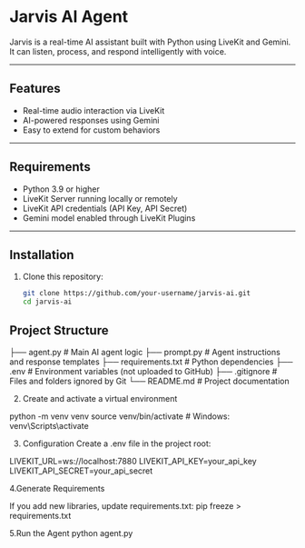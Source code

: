 # Jarvis AI Agent

Jarvis is a real-time AI assistant built with Python using LiveKit and Gemini.  
It can listen, process, and respond intelligently with voice.

---

## Features
- Real-time audio interaction via LiveKit
- AI-powered responses using Gemini
- Easy to extend for custom behaviors

---

## Requirements
- Python 3.9 or higher
- LiveKit Server running locally or remotely
- LiveKit API credentials (API Key, API Secret)
- Gemini model enabled through LiveKit Plugins
---

## Installation
1. Clone this repository:
   ```bash
   git clone https://github.com/your-username/jarvis-ai.git
   cd jarvis-ai

## Project Structure

├── agent.py # Main AI agent logic
├── prompt.py # Agent instructions and response templates
├── requirements.txt # Python dependencies
├── .env # Environment variables (not uploaded to GitHub)
├── .gitignore # Files and folders ignored by Git
└── README.md # Project documentation

2. Create and activate a virtual environment

python -m venv venv
source venv/bin/activate    # Windows: venv\Scripts\activate

3. Configuration
Create a .env file in the project root:

LIVEKIT_URL=ws://localhost:7880
LIVEKIT_API_KEY=your_api_key
LIVEKIT_API_SECRET=your_api_secret

4.Generate Requirements

If you add new libraries, update requirements.txt:
pip freeze > requirements.txt

5.Run the Agent
python agent.py



